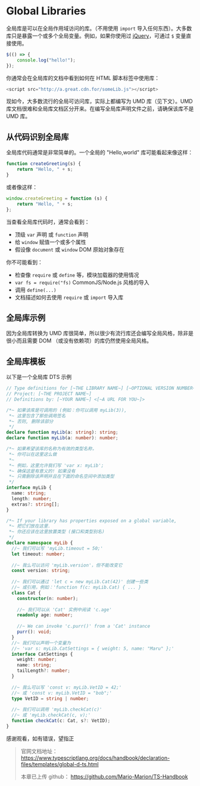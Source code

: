 # Global Libraries

全局库是可以在全局作用域访问的库。（不用使用 `import` 导入任何东西）。大多数库只是暴露一个或多个全局变量。例如，如果你使用过 [jQuery](https://jquery.com/)，可通过 `$` 变量直接使用。

```ts
$(() => {
    console.log("hello!");
});
```

你通常会在全局库的文档中看到如何在 HTML 脚本标签中使用库：

```js
<script src="http://a.great.cdn.for/someLib.js"></script>
```

现如今，大多数流行的全局可访问库，实际上都编写为 UMD 库（见下文）。UMD 库文档很难和全局库文档区分开来。在编写全局库声明文件之前，请确保该库不是 UMD 库。

## 从代码识别全局库

全局库代码通常是非常简单的。一个全局的 "Hello,world" 库可能看起来像这样：

```js
function createGreeting(s) {
    return "Hello, " + s;
}
```

或者像这样：

```js
window.createGreeting = function (s) {
    return "Hello, " + s;
};
```

当查看全局库代码时，通常会看到：

- 顶级 `var` 声明 或 `function` 声明
- 给 `window` 赋值一个或多个属性
- 假设像 `document` 或 `window` DOM 原始对象存在

你不可能看到：

- 检查像 `require` 或 `define` 等，模块加载器的使用情况
- `var fs = require("fs)` CommonJS/Node.js 风格的导入
- 调用 `define(...)`
- 文档描述如何去使用 `require` 或 `import` 导入库

## 全局库示例

因为全局库转换为 UMD 库很简单，所以很少有流行库还会编写全局风格，除非是很小而且需要 DOM （或没有依赖项）的库仍然使用全局风格。

## 全局库模板

以下是一个全局库 DTS 示例

```ts
// Type definitions for [~THE LIBRARY NAME~] [~OPTIONAL VERSION NUMBER~]
// Project: [~THE PROJECT NAME~]
// Definitions by: [~YOUR NAME~] <[~A URL FOR YOU~]>

/*~ 如果该库是可调用的 (例如：你可以调用 myLib(3)),
 *~ 这里包含了那些调用签名
 *~ 否则, 删除该部分
 */
declare function myLib(a: string): string;
declare function myLib(a: number): number;

/*~ 如果希望该库的名称为有效的类型名称，
 *~ 你可以在这里这么做
 *~
 *~ 例如，这里允许我们写 'var x: myLib';
 *~ 确保这是有意义的! 如果没有
 *~ 只需删除该声明并且在下面的命名空间中添加类型
 */
interface myLib {
  name: string;
  length: number;
  extras?: string[];
}

/*~ If your library has properties exposed on a global variable,
 *~ 把它们放在这里.
 *~ 你还应该在这里放置类型 (接口和类型别名)
 */
declare namespace myLib {
  //~ 我们可以写 'myLib.timeout = 50;'
  let timeout: number;
  
  //~ 我么可以访问 'myLib.version'，但不能改变它
  const version: string;
  
  //~ 我们可以通过 'let c = new myLib.Cat(42)' 创建一些类
  //~ 或引用，例如：'function f(c: myLib.Cat) { ... }
  class Cat {
    constructor(n: number);
    
    //~ 我们可以从 'Cat' 实例中阅读 'c.age'
    readonly age: number;
    
    //~ We can invoke 'c.purr()' from a 'Cat' instance
    purr(): void;
  }
  //~ 我们可以声明一个变量为
  //~ 'var s: myLib.CatSettings = { weight: 5, name: "Maru" };'
  interface CatSettings {
    weight: number;
    name: string;
    tailLength?: number;
  }
  
  //~ 我么可以写 'const v: myLib.VetID = 42;'
  //~ 或 'const v: myLib.VetID = "bob";'
  type VetID = string | number;
  
  //~ 我们可以调用 'myLib.checkCat(c)' 
  //~ 或 'myLib.checkCat(c, v);'
  function checkCat(c: Cat, s?: VetID);
}
```


感谢观看，如有错误，望指正

> 官网文档地址： <https://www.typescriptlang.org/docs/handbook/declaration-files/templates/global-d-ts.html>
>
> 本章已上传 github： <https://github.com/Mario-Marion/TS-Handbook>

